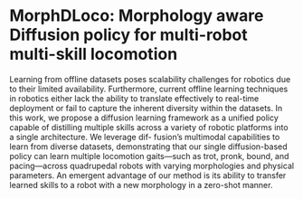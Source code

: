 # MorphDLoco: Morphology aware Diffusion policy for multi-robot multi-skill locomotion

Learning from offline datasets poses scalability
challenges for robotics due to their limited availability. Furthermore, current offline learning techniques in robotics either
lack the ability to translate effectively to real-time deployment
or fail to capture the inherent diversity within the datasets.
In this work, we propose a diffusion learning framework as a
unified policy capable of distilling multiple skills across a variety
of robotic platforms into a single architecture. We leverage dif-
fusion’s multimodal capabilities to learn from diverse datasets,
demonstrating that our single diffusion-based policy can learn
multiple locomotion gaits—such as trot, pronk, bound, and
pacing—across quadrupedal robots with varying morphologies
and physical parameters. An emergent advantage of our method
is its ability to transfer learned skills to a robot with a
new morphology in a zero-shot manner.
